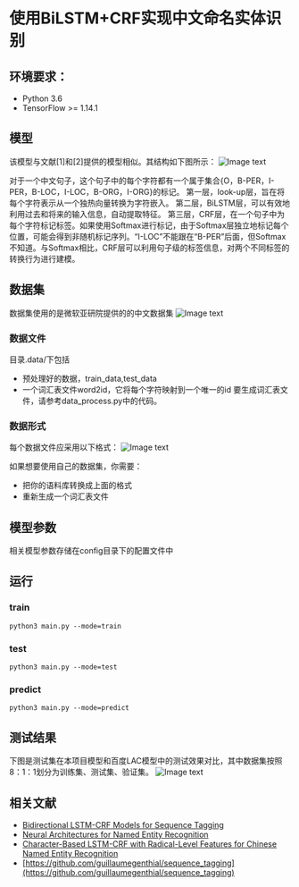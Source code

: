 # 使用BiLSTM+CRF实现中文命名实体识别
## 环境要求：
 - Python 3.6
 - TensorFlow >= 1.14.1
## 模型
该模型与文献[1]和[2]提供的模型相似。其结构如下图所示：
![Image text](https://github.com/jma-code/NER/blob/master/image_store/network.png)

对于一个中文句子，这个句子中的每个字符都有一个属于集合{O，B-PER，I-PER，B-LOC，I-LOC，B-ORG，I-ORG}的标记。
第一层，look-up层，旨在将每个字符表示从一个独热向量转换为字符嵌入。
第二层，BiLSTM层，可以有效地利用过去和将来的输入信息，自动提取特征。
第三层，CRF层，在一个句子中为每个字符标记标签。如果使用Softmax进行标记，由于Softmax层独立地标记每个位置，可能会得到非随机标记序列。“I-LOC”不能跟在“B-PER”后面，但Softmax不知道。与Softmax相比，CRF层可以利用句子级的标签信息，对两个不同标签的转换行为进行建模。

## 数据集
数据集使用的是微软亚研院提供的的中文数据集
![Image text](https://github.com/jma-code/NER/blob/master/image_store/corpus.png)

### 数据文件
目录.data/下包括
+ 预处理好的数据，train_data,test_data
+ 一个词汇表文件word2id，它将每个字符映射到一个唯一的id
要生成词汇表文件，请参考data_process.py中的代码。

### 数据形式
每个数据文件应采用以下格式：
![Image text](https://github.com/jma-code/NER/blob/master/image_store/datadescrib.png)

如果想要使用自己的数据集，你需要：
+ 把你的语料库转换成上面的格式
+ 重新生成一个词汇表文件

## 模型参数
相关模型参数存储在config目录下的配置文件中

## 运行

### train
``` 
python3 main.py --mode=train
```

### test
```
python3 main.py --mode=test
```

### predict
```
python3 main.py --mode=predict
```

## 测试结果
下图是测试集在本项目模型和百度LAC模型中的测试效果对比，其中数据集按照8：1：1划分为训练集、测试集、验证集。
![Image text](https://github.com/jma-code/NER/blob/master/image_store/result.png)

## 相关文献
+ [Bidirectional LSTM-CRF Models for Sequence Tagging](https://arxiv.org/pdf/1508.01991v1.pdf)
+ [Neural Architectures for Named Entity Recognition](https://www.aclweb.org/anthology/N16-1030/)
+ [Character-Based LSTM-CRF with Radical-Level Features for Chinese Named Entity Recognition](https://link.springer.com/chapter/10.1007/978-3-319-50496-4_20)
+ [https://github.com/guillaumegenthial/sequence_tagging](https://github.com/guillaumegenthial/sequence_tagging)
